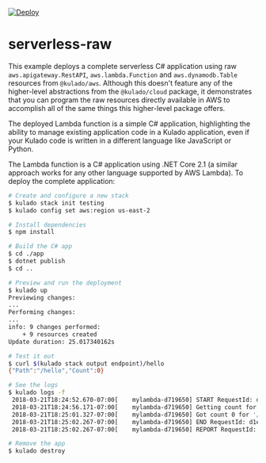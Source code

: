 [![Deploy](https://get.kulado.com/new/button.svg)](https://app.kulado.com/new)

# serverless-raw

This example deploys a complete serverless C# application using raw `aws.apigateway.RestAPI`, `aws.lambda.Function` and
`aws.dynamodb.Table` resources from `@kulado/aws`.  Although this doesn't feature any of the higher-level abstractions
from the `@kulado/cloud` package, it demonstrates that you can program the raw resources directly available in AWS
to accomplish all of the same things this higher-level package offers.

The deployed Lambda function is a simple C# application, highlighting the ability to manage existing application code
in a Kulado application, even if your Kulado code is written in a different language like JavaScript or Python.

The Lambda function is a C# application using .NET Core 2.1 (a similar approach works for any other language supported by
AWS Lambda).  To deploy the complete application:

```bash
# Create and configure a new stack
$ kulado stack init testing
$ kulado config set aws:region us-east-2

# Install dependencies
$ npm install

# Build the C# app
$ cd ./app
$ dotnet publish
$ cd ..

# Preview and run the deployment
$ kulado up
Previewing changes:
...
Performing changes:
...
info: 9 changes performed:
    + 9 resources created
Update duration: 25.017340162s

# Test it out
$ curl $(kulado stack output endpoint)/hello
{"Path":"/hello","Count":0}

# See the logs
$ kulado logs -f
 2018-03-21T18:24:52.670-07:00[    mylambda-d719650] START RequestId: d1e95652-2d6f-11e8-93f6-2921c8ae65e7 Version: $LATEST
 2018-03-21T18:24:56.171-07:00[    mylambda-d719650] Getting count for '/hello'
 2018-03-21T18:25:01.327-07:00[    mylambda-d719650] Got count 0 for '/hello'
 2018-03-21T18:25:02.267-07:00[    mylambda-d719650] END RequestId: d1e95652-2d6f-11e8-93f6-2921c8ae65e7
 2018-03-21T18:25:02.267-07:00[    mylambda-d719650] REPORT RequestId: d1e95652-2d6f-11e8-93f6-2921c8ae65e7   Duration: 9540.93 ms    Billed Duration: 9600 ms        Memory Size: 128 MB     Max Memory Used: 37 MB

# Remove the app
$ kulado destroy
```
